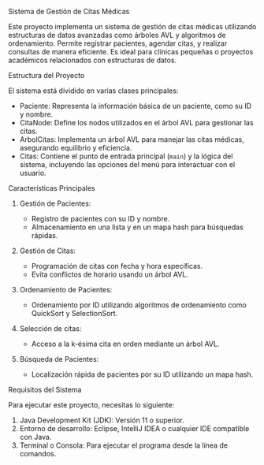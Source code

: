 Sistema de Gestión de Citas Médicas

Este proyecto implementa un sistema de gestión de citas médicas utilizando estructuras de datos avanzadas como árboles AVL y algoritmos de ordenamiento. Permite registrar
pacientes, agendar citas, y realizar consultas de manera eficiente. Es ideal para clínicas pequeñas o proyectos académicos relacionados con estructuras de datos.

Estructura del Proyecto

El sistema está dividido en varias clases principales:

- Paciente: Representa la información básica de un paciente, como su ID y nombre.
- CitaNode: Define los nodos utilizados en el árbol AVL para gestionar las citas.
- ArbolCitas: Implementa un árbol AVL para manejar las citas médicas, asegurando equilibrio y eficiencia.
- Citas: Contiene el punto de entrada principal (`main`) y la lógica del sistema, incluyendo las opciones del menú para interactuar con el usuario.

Características Principales

1. Gestión de Pacientes:
   - Registro de pacientes con su ID y nombre.
   - Almacenamiento en una lista y en un mapa hash para búsquedas rápidas.

2. Gestión de Citas:
   - Programación de citas con fecha y hora específicas.
   - Evita conflictos de horario usando un árbol AVL.

3. Ordenamiento de Pacientes:
   - Ordenamiento por ID utilizando algoritmos de ordenamiento como QuickSort y SelectionSort.

4. Selección de citas:
   - Acceso a la k-ésima cita en orden mediante un árbol AVL.

5. Búsqueda de Pacientes:
   - Localización rápida de pacientes por su ID utilizando un mapa hash.

Requisitos del Sistema

Para ejecutar este proyecto, necesitas lo siguiente:

1. Java Development Kit (JDK): Versión 11 o superior.
2. Entorno de desarrollo: Eclipse, IntelliJ IDEA o cualquier IDE compatible con Java.
3. Terminal o Consola: Para ejecutar el programa desde la línea de comandos.

